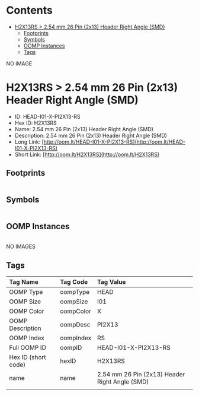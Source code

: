 



Contents
========

* [H2X13RS > 2.54 mm 26 Pin (2x13) Header Right Angle (SMD)](#h2x13rs--254-mm-26-pin-2x13-header-right-angle-smd)
	* [Footprints](#footprints)
	* [Symbols](#symbols)
	* [OOMP Instances](#oomp-instances)
	* [Tags](#tags)
  
NO IMAGE  
# H2X13RS > 2.54 mm 26 Pin (2x13) Header Right Angle (SMD)

- ID: HEAD-I01-X-PI2X13-RS
- Hex ID: H2X13RS
- Name: 2.54 mm 26 Pin (2x13) Header Right Angle (SMD)
- Description: 2.54 mm 26 Pin (2x13) Header Right Angle (SMD)
- Long Link: [http://oom.lt/HEAD-I01-X-PI2X13-RS](http://oom.lt/HEAD-I01-X-PI2X13-RS)
- Short Link: [http://oom.lt/H2X13RS](http://oom.lt/H2X13RS)

## Footprints
  

||||
| :--- | :--- | :--- |

## Symbols
  

||||
| :--- | :--- | :--- |

## OOMP Instances
  

||||
| :--- | :--- | :--- |
  
NO IMAGES  
## Tags
  

|Tag Name|Tag Code|Tag Value|
| :--- | :--- | :--- |
|OOMP Type|oompType|HEAD|
|OOMP Size|oompSize|I01|
|OOMP Color|oompColor|X|
|OOMP Description|oompDesc|PI2X13|
|OOMP Index|oompIndex|RS|
|Full OOMP ID|oompID|HEAD-I01-X-PI2X13-RS|
|Hex ID (short code)|hexID|H2X13RS|
|name|name|2.54 mm 26 Pin (2x13) Header Right Angle (SMD)|
||||
